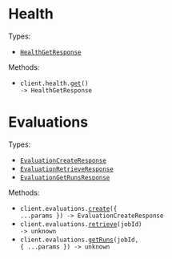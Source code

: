 # Health

Types:

- <code><a href="./src/resources/health.ts">HealthGetResponse</a></code>

Methods:

- <code title="get /health">client.health.<a href="./src/resources/health.ts">get</a>() -> HealthGetResponse</code>

# Evaluations

Types:

- <code><a href="./src/resources/evaluations.ts">EvaluationCreateResponse</a></code>
- <code><a href="./src/resources/evaluations.ts">EvaluationRetrieveResponse</a></code>
- <code><a href="./src/resources/evaluations.ts">EvaluationGetRunsResponse</a></code>

Methods:

- <code title="post /v1/evaluations">client.evaluations.<a href="./src/resources/evaluations.ts">create</a>({ ...params }) -> EvaluationCreateResponse</code>
- <code title="get /v1/evaluations/{jobId}">client.evaluations.<a href="./src/resources/evaluations.ts">retrieve</a>(jobId) -> unknown</code>
- <code title="get /v1/evaluations/{jobId}/runs">client.evaluations.<a href="./src/resources/evaluations.ts">getRuns</a>(jobId, { ...params }) -> unknown</code>

